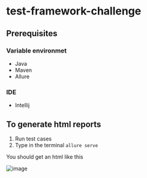 # test-framework-challenge

## Prerequisites

### Variable environmet
- Java
- Maven
- Allure

### IDE
- Intellij

## To generate html reports

1. Run test cases
2. Type in the terminal ``` allure serve ```

You should get an html like this 

![image](https://user-images.githubusercontent.com/60171460/188968498-4a7faf26-c0ce-4cdb-8ebb-fd0d8d68b572.png)
